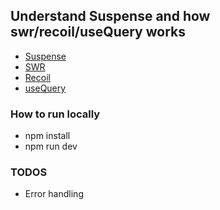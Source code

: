 ## Understand Suspense and how swr/recoil/useQuery works

- [Suspense](https://beta.reactjs.org/reference/react/Suspense)
- [SWR](https://swr.vercel.app/)
- [Recoil](https://recoiljs.org/docs/guides/asynchronous-data-queries/)
- [useQuery](https://github.com/TanStack/query/tree/main/packages/react-query)

### How to run locally

- npm install
- npm run dev

### TODOS

- Error handling
